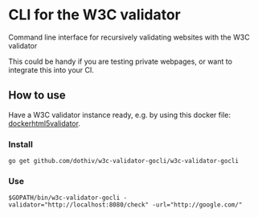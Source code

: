 # CLI for the W3C validator

Command line interface for recursively validating websites with the W3C validator

This could be handy if you are testing private webpages, or want to integrate this into your CI.

## How to use

Have a W3C validator instance ready, e.g. by using this docker file: [dockerhtml5validator](https://github.com/magnetikonline/dockerhtml5validator).

### Install

    go get github.com/dothiv/w3c-validator-gocli/w3c-validator-gocli
    
### Use

    $GOPATH/bin/w3c-validator-gocli -validator="http://localhost:8080/check" -url="http://google.com/"
